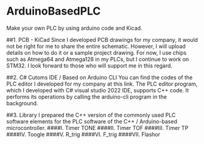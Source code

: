 # ArduinoBasedPLC

Make your own PLC by using arduino code and Kicad.

##1. PCB - KiCad
   Since I developed PCB drawings for my company, it would not be right for me to share the entire schematic. However, I will upload details on how to do it or a sample project drawing. For now, I use chips such as Atmega64 and Atmega128 in my PLCs, but I continue to work on STM32. I look forward to those who will support me in this regard.
   
##2. C# Cutoms IDE / Based on Arduino CLI
   You can find the codes of the PLC editor I developed for my company at this link. The PLC editor program, which I developed with C# visual studio 2022 IDE, supports C++ code. It performs its operations by calling the arduino-cli program in the background.
   
##3. Library
  I prepared the C++ version of the commonly used PLC software elements for the PLC software of the C++ / Arduino-based microcontroller.
  ####I. Timer TONE
  ####II. Timer TOF
  ####III. Timer TP
  ####IV. Toogle
  ####V. R_trig
  ####VI. F_trig
  ####VII. Flashor
   
